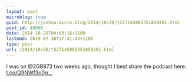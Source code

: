 ```yaml
---
layout: post
microblog: true
guid: http://joshua.micro.blog/2014/10/28/t527145083351859201.html
post_id: 40000
date: 2014-10-29T04:09:16+1100
lastmod: 2019-07-30T17:41:43+1100
type: post
url: /2014/10/28/t527145083351859201.html
---
```

I was on @2GB873 two weeks ago, thought I best share the podcast here: [t.co/Q9NWf3o0g...](http://t.co/Q9NWf3o0gA)
